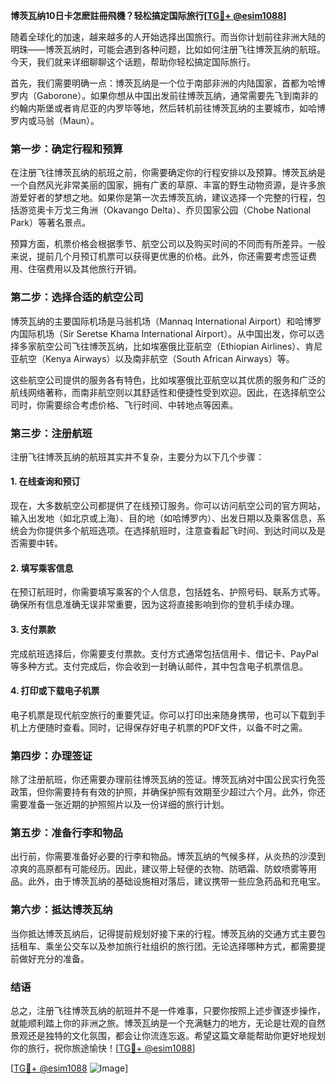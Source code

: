 **博茨瓦纳10日卡怎麽註冊飛機？轻松搞定国际旅行[[TG💪+ @esim1088](https://t.me/s/esim1088)]**

随着全球化的加速，越来越多的人开始选择出国旅行。而当你计划前往非洲大陆的明珠——博茨瓦纳时，可能会遇到各种问题，比如如何注册飞往博茨瓦纳的航班。今天，我们就来详细聊聊这个话题，帮助你轻松搞定国际旅行。

首先，我们需要明确一点：博茨瓦纳是一个位于南部非洲的内陆国家，首都为哈博罗内（Gaborone）。如果你想从中国出发前往博茨瓦纳，通常需要先飞到南非的约翰内斯堡或者肯尼亚的内罗毕等地，然后转机前往博茨瓦纳的主要城市，如哈博罗内或马翁（Maun）。

### **第一步：确定行程和预算**
在注册飞往博茨瓦纳的航班之前，你需要确定你的行程安排以及预算。博茨瓦纳是一个自然风光非常美丽的国家，拥有广袤的草原、丰富的野生动物资源，是许多旅游爱好者的梦想之地。如果你是第一次去博茨瓦纳，建议选择一个完整的行程，包括游览奥卡万戈三角洲（Okavango Delta）、乔贝国家公园（Chobe National Park）等著名景点。

预算方面，机票价格会根据季节、航空公司以及购买时间的不同而有所差异。一般来说，提前几个月预订机票可以获得更优惠的价格。此外，你还需要考虑签证费用、住宿费用以及其他旅行开销。

### **第二步：选择合适的航空公司**
博茨瓦纳的主要国际机场是马翁机场（Mannaq International Airport）和哈博罗内国际机场（Sir Seretse Khama International Airport）。从中国出发，你可以选择多家航空公司飞往博茨瓦纳，比如埃塞俄比亚航空（Ethiopian Airlines）、肯尼亚航空（Kenya Airways）以及南非航空（South African Airways）等。

这些航空公司提供的服务各有特色，比如埃塞俄比亚航空以其优质的服务和广泛的航线网络著称，而南非航空则以其舒适性和便捷性受到欢迎。因此，在选择航空公司时，你需要综合考虑价格、飞行时间、中转地点等因素。

### **第三步：注册航班**
注册飞往博茨瓦纳的航班其实并不复杂，主要分为以下几个步骤：

#### **1. 在线查询和预订**
现在，大多数航空公司都提供了在线预订服务。你可以访问航空公司的官方网站，输入出发地（如北京或上海）、目的地（如哈博罗内）、出发日期以及乘客信息，系统会为你提供多个航班选项。在选择航班时，注意查看起飞时间、到达时间以及是否需要中转。

#### **2. 填写乘客信息**
在预订航班时，你需要填写乘客的个人信息，包括姓名、护照号码、联系方式等。确保所有信息准确无误非常重要，因为这将直接影响到你的登机手续办理。

#### **3. 支付票款**
完成航班选择后，你需要支付票款。支付方式通常包括信用卡、借记卡、PayPal等多种方式。支付完成后，你会收到一封确认邮件，其中包含电子机票信息。

#### **4. 打印或下载电子机票**
电子机票是现代航空旅行的重要凭证。你可以打印出来随身携带，也可以下载到手机上方便随时查看。同时，记得保存好电子机票的PDF文件，以备不时之需。

### **第四步：办理签证**
除了注册航班，你还需要办理前往博茨瓦纳的签证。博茨瓦纳对中国公民实行免签政策，但你需要持有有效的护照，并确保护照有效期至少超过六个月。此外，你还需要准备一张近期的护照照片以及一份详细的旅行计划。

### **第五步：准备行李和物品**
出行前，你需要准备好必要的行李和物品。博茨瓦纳的气候多样，从炎热的沙漠到凉爽的高原都有可能经历。因此，建议带上轻便的衣物、防晒霜、防蚊喷雾等用品。此外，由于博茨瓦纳的基础设施相对落后，建议携带一些应急药品和充电宝。

### **第六步：抵达博茨瓦纳**
当你抵达博茨瓦纳后，记得提前规划好接下来的行程。博茨瓦纳的交通方式主要包括租车、乘坐公交车以及参加旅行社组织的旅行团。无论选择哪种方式，都需要提前做好充分的准备。

### **结语**
总之，注册飞往博茨瓦纳的航班并不是一件难事，只要你按照上述步骤逐步操作，就能顺利踏上你的非洲之旅。博茨瓦纳是一个充满魅力的地方，无论是壮观的自然景观还是独特的文化氛围，都会让你流连忘返。希望这篇文章能帮助你更好地规划你的旅行，祝你旅途愉快！[[TG💪+ @esim1088](https://t.me/s/esim1088)]

[[TG💪+ @esim1088](https://t.me/s/esim1088) ![Image](https://i.postimg.cc/4NQfJmqS/Snipaste-2025-05-13-00-14-12.png)]